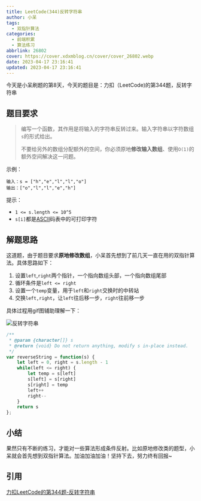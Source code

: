 ```yaml
---
title: LeetCode(344)反转字符串
author: 小呆
tags:
  - 双指针算法
categories: 
  - 前端积累
  - 算法练习
abbrlink: 26802
cover: https://cover.xdxmblog.cn/cover/cover_26802.webp
date: 2023-04-17 23:16:41
updated: 2023-04-17 23:16:41
---
```


今天是小呆刷题的第8天，今天的题目是：力扣（LeetCode)的第344题，反转字符串

## 题目要求

> 编写一个函数，其作用是将输入的字符串反转过来。输入字符串以字符数组`s`的形式给出。
>
> 不要给另外的数组分配额外的空间，你必须原地**修改输入数组**、使用`O(1)`的额外空间解决这一问题。
>

<!--more-->

示例：

```
输入：s = ["h","e","l","l","o"]
输出：["o","l","l","e","h"]
```

提示：

- `1 <= s.length <= 10^5`
- `s[i]`都是[ASCII](https://baike.baidu.com/item/ASCII)码表中的可打印字符

## 解题思路

这道题，由于题目要求**原地修改数组**，小呆首先想到了前几天一直在用的双指针算法。具体思路如下：

1. 设置`left`,`right`两个指针，一个指向数组头部，一个指向数组尾部
2. 循环条件是`left <= right`
3. 设置一个`temp`变量，用于`left`和`right`交换时的中转站
4. 交换`left,right`，让`left`往后移一步，`right`往前移一步

具体过程用gif图辅助理解一下：

![反转字符串](https://img.xdxmblog.cn/images/article_26802_01.gif)

```javascript
/**
 * @param {character[]} s
 * @return {void} Do not return anything, modify s in-place instead.
 */
var reverseString = function(s) {
    let left = 0, right = s.length - 1
    while(left <= right) {
        let temp = s[left]
        s[left] = s[right]
        s[right] = temp
        left++
        right--
    }
    return s
};
```

## 小结

果然只有不断的练习，才能对一些算法形成条件反射。比如原地修改类的题型，小呆就会首先想到双指针算法。加油加油加油！坚持下去，努力终有回报~

## 引用

[力扣LeetCode的第344题-反转字符串](https://leetcode.cn/problems/reverse-string)
